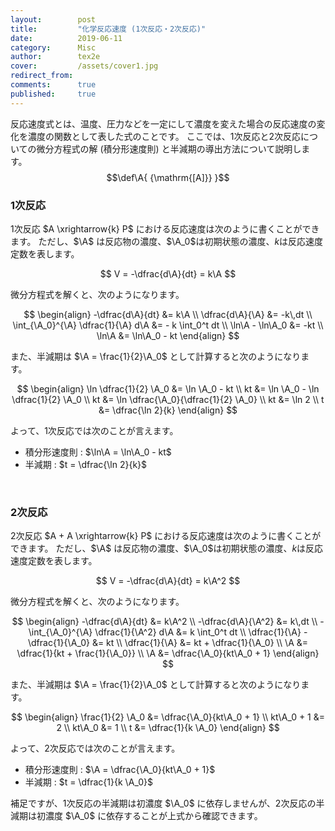 ```yaml
---
layout:        post
title:         "化学反応速度 (1次反応・2次反応)"
date:          2019-06-11
category:      Misc
author:        tex2e
cover:         /assets/cover1.jpg
redirect_from:
comments:      true
published:     true
---
```


反応速度式とは、温度、圧力などを一定にして濃度を変えた場合の反応速度の変化を濃度の関数として表した式のことです。
ここでは、1次反応と2次反応についての微分方程式の解 (積分形速度則) と半減期の導出方法について説明します。
$$\def\A{ {\mathrm{[A]}} }$$

### 1次反応

1次反応 $A \xrightarrow{k} P$ における反応速度は次のように書くことができます。
ただし、$\A$ は反応物の濃度、$\A_0$は初期状態の濃度、$k$は反応速度定数を表します。

$$
V = -\dfrac{d\A}{dt} = k\A
$$

微分方程式を解くと、次のようになります。

$$
\begin{align}
  -\dfrac{d\A}{dt} &= k\A \\
  \dfrac{d\A}{\A} &= -k\,dt \\
  \int_{\A_0}^{\A} \dfrac{1}{\A} d\A &= - k \int_0^t dt \\
  \ln\A - \ln\A_0 &= -kt \\
  \ln\A &= \ln\A_0 - kt
\end{align}
$$

また、半減期は $\A = \frac{1}{2}\A_0$ として計算すると次のようになります。

$$
\begin{align}
  \ln \dfrac{1}{2} \A_0 &= \ln \A_0 - kt \\
  kt &= \ln \A_0 - \ln \dfrac{1}{2} \A_0 \\
  kt &= \ln \dfrac{\A_0}{\dfrac{1}{2} \A_0} \\
  kt &= \ln 2 \\
  t  &= \dfrac{\ln 2}{k}
\end{align}
$$

よって、1次反応では次のことが言えます。

- 積分形速度則 : $\ln\A = \ln\A_0 - kt$
- 半減期 : $t = \dfrac{\ln 2}{k}$

<br>

### 2次反応

2次反応 $A + A \xrightarrow{k} P$ における反応速度は次のように書くことができます。
ただし、$\A$ は反応物の濃度、$\A_0$は初期状態の濃度、$k$は反応速度定数を表します。

$$
V = -\dfrac{d\A}{dt} = k\A^2
$$

微分方程式を解くと、次のようになります。

$$
\begin{align}
  -\dfrac{d\A}{dt} &= k\A^2 \\
  -\dfrac{d\A}{\A^2} &= k\,dt \\
  -\int_{\A_0}^{\A} \dfrac{1}{\A^2} d\A &= k \int_0^t dt \\
  \dfrac{1}{\A} - \dfrac{1}{\A_0} &= kt \\
  \dfrac{1}{\A} &= kt + \dfrac{1}{\A_0} \\
  \A &= \dfrac{1}{kt + \frac{1}{\A_0}} \\
  \A &= \dfrac{\A_0}{kt\A_0 + 1}
\end{align}
$$

また、半減期は $\A = \frac{1}{2}\A_0$ として計算すると次のようになります。

$$
\begin{align}
  \frac{1}{2} \A_0 &= \dfrac{\A_0}{kt\A_0 + 1} \\
  kt\A_0 + 1 &= 2 \\
  kt\A_0 &= 1 \\
  t &= \dfrac{1}{k \A_0}
\end{align}
$$

よって、2次反応では次のことが言えます。

- 積分形速度則 : $\A = \dfrac{\A_0}{kt\A_0 + 1}$
- 半減期 : $t = \dfrac{1}{k \A_0}$


補足ですが、1次反応の半減期は初濃度 $\A_0$ に依存しませんが、2次反応の半減期は初濃度 $\A_0$ に依存することが上式から確認できます。

